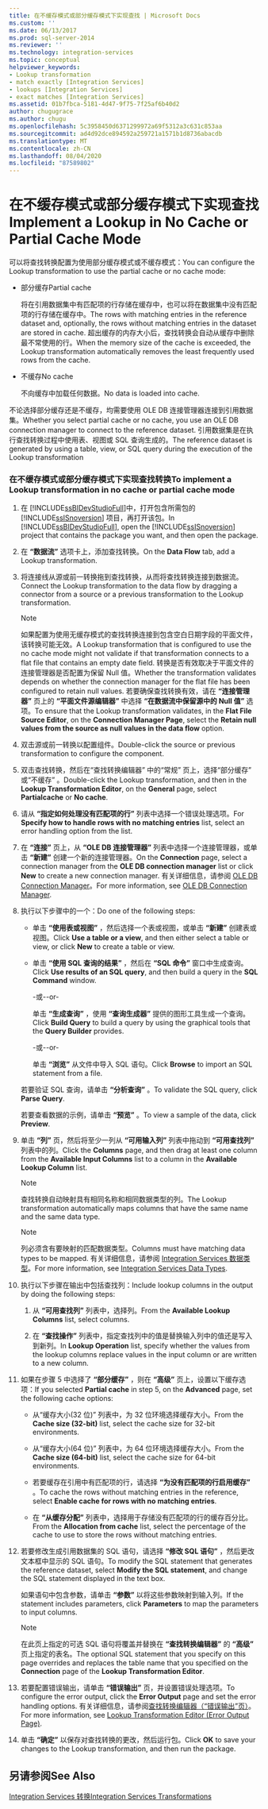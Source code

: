 ```yaml
---
title: 在不缓存模式或部分缓存模式下实现查找 | Microsoft Docs
ms.custom: ''
ms.date: 06/13/2017
ms.prod: sql-server-2014
ms.reviewer: ''
ms.technology: integration-services
ms.topic: conceptual
helpviewer_keywords:
- Lookup transformation
- match exactly [Integration Services]
- lookups [Integration Services]
- exact matches [Integration Services]
ms.assetid: 01b7fbca-5181-4d47-9f75-7f25af6b40d2
author: chugugrace
ms.author: chugu
ms.openlocfilehash: 5c3958450d6371299972a69f5312a3c631c853aa
ms.sourcegitcommit: ad4d92dce894592a259721a1571b1d8736abacdb
ms.translationtype: MT
ms.contentlocale: zh-CN
ms.lasthandoff: 08/04/2020
ms.locfileid: "87589802"
---
```

# <a name="implement-a-lookup-in-no-cache-or-partial-cache-mode"></a><span data-ttu-id="3a4ab-102">在不缓存模式或部分缓存模式下实现查找</span><span class="sxs-lookup"><span data-stu-id="3a4ab-102">Implement a Lookup in No Cache or Partial Cache Mode</span></span>
  <span data-ttu-id="3a4ab-103">可以将查找转换配置为使用部分缓存模式或不缓存模式：</span><span class="sxs-lookup"><span data-stu-id="3a4ab-103">You can configure the Lookup transformation to use the partial cache or no cache mode:</span></span>  
  
-   <span data-ttu-id="3a4ab-104">部分缓存</span><span class="sxs-lookup"><span data-stu-id="3a4ab-104">Partial cache</span></span>  
  
     <span data-ttu-id="3a4ab-105">将在引用数据集中有匹配项的行存储在缓存中，也可以将在数据集中没有匹配项的行存储在缓存中。</span><span class="sxs-lookup"><span data-stu-id="3a4ab-105">The rows with matching entries in the reference dataset and, optionally, the rows without matching entries in the dataset are stored in cache.</span></span> <span data-ttu-id="3a4ab-106">超出缓存的内存大小后，查找转换会自动从缓存中删除最不常使用的行。</span><span class="sxs-lookup"><span data-stu-id="3a4ab-106">When the memory size of the cache is exceeded, the Lookup transformation automatically removes the least frequently used rows from the cache.</span></span>  
  
-   <span data-ttu-id="3a4ab-107">不缓存</span><span class="sxs-lookup"><span data-stu-id="3a4ab-107">No cache</span></span>  
  
     <span data-ttu-id="3a4ab-108">不向缓存中加载任何数据。</span><span class="sxs-lookup"><span data-stu-id="3a4ab-108">No data is loaded into cache.</span></span>  
  
 <span data-ttu-id="3a4ab-109">不论选择部分缓存还是不缓存，均需要使用 OLE DB 连接管理器连接到引用数据集。</span><span class="sxs-lookup"><span data-stu-id="3a4ab-109">Whether you select partial cache or no cache, you use an OLE DB connection manager to connect to the reference dataset.</span></span> <span data-ttu-id="3a4ab-110">引用数据集是在执行查找转换过程中使用表、视图或 SQL 查询生成的。</span><span class="sxs-lookup"><span data-stu-id="3a4ab-110">The reference dataset is generated by using a table, view, or SQL query during the execution of the Lookup transformation</span></span>  
  
### <a name="to-implement-a-lookup-transformation-in-no-cache-or-partial-cache-mode"></a><span data-ttu-id="3a4ab-111">在不缓存模式或部分缓存模式下实现查找转换</span><span class="sxs-lookup"><span data-stu-id="3a4ab-111">To implement a Lookup transformation in no cache or partial cache mode</span></span>  
  
1.  <span data-ttu-id="3a4ab-112">在 [!INCLUDE[ssBIDevStudioFull](../../../includes/ssbidevstudiofull-md.md)]中，打开包含所需包的 [!INCLUDE[ssISnoversion](../../../includes/ssisnoversion-md.md)] 项目，再打开该包。</span><span class="sxs-lookup"><span data-stu-id="3a4ab-112">In [!INCLUDE[ssBIDevStudioFull](../../../includes/ssbidevstudiofull-md.md)], open the [!INCLUDE[ssISnoversion](../../../includes/ssisnoversion-md.md)] project that contains the package you want, and then open the package.</span></span>  
  
2.  <span data-ttu-id="3a4ab-113">在 **“数据流”** 选项卡上，添加查找转换。</span><span class="sxs-lookup"><span data-stu-id="3a4ab-113">On the **Data Flow** tab, add a Lookup transformation.</span></span>  
  
3.  <span data-ttu-id="3a4ab-114">将连接线从源或前一转换拖到查找转换，从而将查找转换连接到数据流。</span><span class="sxs-lookup"><span data-stu-id="3a4ab-114">Connect the Lookup transformation to the data flow by dragging a connector from a source or a previous transformation to the Lookup transformation.</span></span>  
  
    > [!NOTE]  
    >  <span data-ttu-id="3a4ab-115">如果配置为使用无缓存模式的查找转换连接到包含空白日期字段的平面文件，该转换可能无效。</span><span class="sxs-lookup"><span data-stu-id="3a4ab-115">A Lookup transformation that is configured to use the no cache mode might not validate if that transformation connects to a flat file that contains an empty date field.</span></span> <span data-ttu-id="3a4ab-116">转换是否有效取决于平面文件的连接管理器是否配置为保留 Null 值。</span><span class="sxs-lookup"><span data-stu-id="3a4ab-116">Whether the transformation validates depends on whether the connection manager for the flat file has been configured to retain null values.</span></span> <span data-ttu-id="3a4ab-117">若要确保查找转换有效，请在 **“连接管理器”** 页上的 **“平面文件源编辑器”** 中选择 **“在数据流中保留源中的 Null 值”** 选项。</span><span class="sxs-lookup"><span data-stu-id="3a4ab-117">To ensure that the Lookup transformation validates, in the **Flat File Source Editor**, on the **Connection Manager Page**, select the **Retain null values from the source as null values in the data flow** option.</span></span>  
  
4.  <span data-ttu-id="3a4ab-118">双击源或前一转换以配置组件。</span><span class="sxs-lookup"><span data-stu-id="3a4ab-118">Double-click the source or previous transformation to configure the component.</span></span>  
  
5.  <span data-ttu-id="3a4ab-119">双击查找转换，然后在“查找转换编辑器”  中的“常规”  页上，选择“部分缓存”  或“不缓存”  。</span><span class="sxs-lookup"><span data-stu-id="3a4ab-119">Double-click the Lookup transformation, and then in the **Lookup Transformation Editor**, on the **General** page, select **Partialcache** or **No cache**.</span></span>  
  
6.  <span data-ttu-id="3a4ab-120">请从 **“指定如何处理没有匹配项的行”** 列表中选择一个错误处理选项。</span><span class="sxs-lookup"><span data-stu-id="3a4ab-120">For **Specify how to handle rows with no matching entries** list, select an error handling option from the list.</span></span>  
  
7.  <span data-ttu-id="3a4ab-121">在 **“连接”** 页上，从 **“OLE DB 连接管理器”** 列表中选择一个连接管理器，或单击 **“新建”** 创建一个新的连接管理器。</span><span class="sxs-lookup"><span data-stu-id="3a4ab-121">On the **Connection** page, select a connection manager from the **OLE DB connection manager** list or click **New** to create a new connection manager.</span></span> <span data-ttu-id="3a4ab-122">有关详细信息，请参阅 [OLE DB Connection Manager](../../connection-manager/ole-db-connection-manager.md)。</span><span class="sxs-lookup"><span data-stu-id="3a4ab-122">For more information, see [OLE DB Connection Manager](../../connection-manager/ole-db-connection-manager.md).</span></span>  
  
8.  <span data-ttu-id="3a4ab-123">执行以下步骤中的一个：</span><span class="sxs-lookup"><span data-stu-id="3a4ab-123">Do one of the following steps:</span></span>  
  
    -   <span data-ttu-id="3a4ab-124">单击 **“使用表或视图”** ，然后选择一个表或视图，或单击 **“新建”** 创建表或视图。</span><span class="sxs-lookup"><span data-stu-id="3a4ab-124">Click **Use a table or a view**, and then either select a table or view, or click **New** to create a table or view.</span></span>  
  
    -   <span data-ttu-id="3a4ab-125">单击 **“使用 SQL 查询的结果”** ，然后在 **“SQL 命令”** 窗口中生成查询。</span><span class="sxs-lookup"><span data-stu-id="3a4ab-125">Click **Use results of an SQL query**, and then build a query in the **SQL Command** window.</span></span>  
  
         <span data-ttu-id="3a4ab-126">-或-</span><span class="sxs-lookup"><span data-stu-id="3a4ab-126">-or-</span></span>  
  
         <span data-ttu-id="3a4ab-127">单击 **“生成查询”** ，使用 **“查询生成器”** 提供的图形工具生成一个查询。</span><span class="sxs-lookup"><span data-stu-id="3a4ab-127">Click **Build Query** to build a query by using the graphical tools that the **Query Builder** provides.</span></span>  
  
         <span data-ttu-id="3a4ab-128">-或-</span><span class="sxs-lookup"><span data-stu-id="3a4ab-128">-or-</span></span>  
  
         <span data-ttu-id="3a4ab-129">单击 **“浏览”** 从文件中导入 SQL 语句。</span><span class="sxs-lookup"><span data-stu-id="3a4ab-129">Click **Browse** to import an SQL statement from a file.</span></span>  
  
     <span data-ttu-id="3a4ab-130">若要验证 SQL 查询，请单击 **“分析查询”** 。</span><span class="sxs-lookup"><span data-stu-id="3a4ab-130">To validate the SQL query, click **Parse Query**.</span></span>  
  
     <span data-ttu-id="3a4ab-131">若要查看数据的示例，请单击 **“预览”** 。</span><span class="sxs-lookup"><span data-stu-id="3a4ab-131">To view a sample of the data, click **Preview**.</span></span>  
  
9. <span data-ttu-id="3a4ab-132">单击 **“列”** 页，然后将至少一列从 **“可用输入列”** 列表中拖动到 **“可用查找列”** 列表中的列。</span><span class="sxs-lookup"><span data-stu-id="3a4ab-132">Click the **Columns** page, and then drag at least one column from the **Available Input Columns** list to a column in the **Available Lookup Column** list.</span></span>  
  
    > [!NOTE]  
    >  <span data-ttu-id="3a4ab-133">查找转换自动映射具有相同名称和相同数据类型的列。</span><span class="sxs-lookup"><span data-stu-id="3a4ab-133">The Lookup transformation automatically maps columns that have the same name and the same data type.</span></span>  
  
    > [!NOTE]  
    >  <span data-ttu-id="3a4ab-134">列必须含有要映射的匹配数据类型。</span><span class="sxs-lookup"><span data-stu-id="3a4ab-134">Columns must have matching data types to be mapped.</span></span> <span data-ttu-id="3a4ab-135">有关详细信息，请参阅 [Integration Services 数据类型](../integration-services-data-types.md)。</span><span class="sxs-lookup"><span data-stu-id="3a4ab-135">For more information, see [Integration Services Data Types](../integration-services-data-types.md).</span></span>  
  
10. <span data-ttu-id="3a4ab-136">执行以下步骤在输出中包括查找列：</span><span class="sxs-lookup"><span data-stu-id="3a4ab-136">Include lookup columns in the output by doing the following steps:</span></span>  
  
    1.  <span data-ttu-id="3a4ab-137">从 **“可用查找列”** 列表中，选择列。</span><span class="sxs-lookup"><span data-stu-id="3a4ab-137">From the **Available Lookup Columns** list, select columns.</span></span>  
  
    2.  <span data-ttu-id="3a4ab-138">在 **“查找操作”** 列表中，指定查找列中的值是替换输入列中的值还是写入到新列。</span><span class="sxs-lookup"><span data-stu-id="3a4ab-138">In **Lookup Operation** list, specify whether the values from the lookup columns replace values in the input column or are written to a new column.</span></span>  
  
11. <span data-ttu-id="3a4ab-139">如果在步骤 5 中选择了 **“部分缓存”** ，则在 **“高级”** 页上，设置以下缓存选项：</span><span class="sxs-lookup"><span data-stu-id="3a4ab-139">If you selected **Partial cache** in step 5, on the **Advanced** page, set the following cache options:</span></span>  
  
    -   <span data-ttu-id="3a4ab-140">从“缓存大小(32 位)”  列表中，为 32 位环境选择缓存大小。</span><span class="sxs-lookup"><span data-stu-id="3a4ab-140">From the **Cache size (32-bit)** list, select the cache size for 32-bit environments.</span></span>  
  
    -   <span data-ttu-id="3a4ab-141">从“缓存大小(64 位)”  列表中，为 64 位环境选择缓存大小。</span><span class="sxs-lookup"><span data-stu-id="3a4ab-141">From the **Cache size (64-bit)** list, select the cache size for 64-bit environments.</span></span>  
  
    -   <span data-ttu-id="3a4ab-142">若要缓存在引用中有匹配项的行，请选择 **“为没有匹配项的行启用缓存”** 。</span><span class="sxs-lookup"><span data-stu-id="3a4ab-142">To cache the rows without matching entries in the reference, select **Enable cache for rows with no matching entries**.</span></span>  
  
    -   <span data-ttu-id="3a4ab-143">在 **“从缓存分配”** 列表中，选择用于存储没有匹配项的行的缓存百分比。</span><span class="sxs-lookup"><span data-stu-id="3a4ab-143">From the **Allocation from cache** list, select the percentage of the cache to use to store the rows without matching entries.</span></span>  
  
12. <span data-ttu-id="3a4ab-144">若要修改生成引用数据集的 SQL 语句，请选择 **“修改 SQL 语句”** ，然后更改文本框中显示的 SQL 语句。</span><span class="sxs-lookup"><span data-stu-id="3a4ab-144">To modify the SQL statement that generates the reference dataset, select **Modify the SQL statement**, and change the SQL statement displayed in the text box.</span></span>  
  
     <span data-ttu-id="3a4ab-145">如果语句中包含参数，请单击 **“参数”** 以将这些参数映射到输入列。</span><span class="sxs-lookup"><span data-stu-id="3a4ab-145">If the statement includes parameters, click **Parameters** to map the parameters to input columns.</span></span>  
  
    > [!NOTE]  
    >  <span data-ttu-id="3a4ab-146">在此页上指定的可选 SQL 语句将覆盖并替换在 **“查找转换编辑器”** 的 **“高级”** 页上指定的表名。</span><span class="sxs-lookup"><span data-stu-id="3a4ab-146">The optional SQL statement that you specify on this page overrides and replaces the table name that you specified on the **Connection** page of the **Lookup Transformation Editor**.</span></span>  
  
13. <span data-ttu-id="3a4ab-147">若要配置错误输出，请单击 **“错误输出”** 页，并设置错误处理选项。</span><span class="sxs-lookup"><span data-stu-id="3a4ab-147">To configure the error output, click the **Error Output** page and set the error handling options.</span></span> <span data-ttu-id="3a4ab-148">有关详细信息，请参阅[查找转换编辑器（“错误输出”页）](../../lookup-transformation-editor-error-output-page.md)。</span><span class="sxs-lookup"><span data-stu-id="3a4ab-148">For more information, see [Lookup Transformation Editor &#40;Error Output Page&#41;](../../lookup-transformation-editor-error-output-page.md).</span></span>  
  
14. <span data-ttu-id="3a4ab-149">单击 **“确定”** 以保存对查找转换的更改，然后运行包。</span><span class="sxs-lookup"><span data-stu-id="3a4ab-149">Click **OK** to save your changes to the Lookup transformation, and then run the package.</span></span>  
  
## <a name="see-also"></a><span data-ttu-id="3a4ab-150">另请参阅</span><span class="sxs-lookup"><span data-stu-id="3a4ab-150">See Also</span></span>  
 [<span data-ttu-id="3a4ab-151">Integration Services 转换</span><span class="sxs-lookup"><span data-stu-id="3a4ab-151">Integration Services Transformations</span></span>](integration-services-transformations.md)  
  
  

